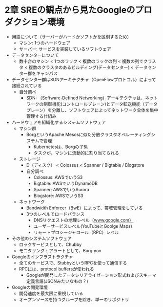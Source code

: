 # 2章 SREの観点から見たGoogleのプロダクション環境
- 用語について（サーバーがハードかソフトかを区別するため）
  - マシン: 1つのハードウェア
  - サーバー: サービスを実装しているソフトウェア
- データセンターについて
  - 数十台のマシン < 1つのラック < 複数のラックの列 < 複数の列でクラスタ < 複数のクラスタのあるビルディング(データセンター) < データセンター群をキャンパス
- データセンター群はSDNアーキテクチャ（OpenFlowプロトコル）によって接続されている
  - 自分調べ
    - SDN: （Software-Defined Networking）アーキテクチャは、ネットワークの制御機能(コントロールプレーン)とデータ転送機能（データプレーン）を分離し、ソフトウェアによってネットワーク全体を集中管理する仕組み
- ハードウェアを組織化するシステムソフトウェア
  - マシン群
    - BorgというApache Mesosに似た分散クラスタオペレーティングシステムで管理
      - Kubernetesは、Borgの子孫
      - タスクが、マシンに流動的に割り当てられる
  - ストレージ
    - D（ディスク） < Colossus < Spanner / Bigtable / Blogstore
    - 自分調べ
      - Colossus:  AWSでいうS3
      - Bigtable:  AWSでいうDynamoDB
      - Spanner:   AWSでいうAurora
      - Blogstore: AWSでいうS3
  - ネットワーク
    - Bandwidth Enforcer（BwE）によって、帯域管理をしている
    - 3つのレベルでロードバランス
      - DNSリクエストの地理レベル（www.google.com）
      - ユーザーサービスレベル(YouTubeとGoolge Maps)
      - リモートプロシージャコール（RPC）レベル
- その他のシステムソフトウェア
  - ロックサービスとして、Chubby
  - モニタリング・アラートとして、Borgmon
- Googleのインフラストラクチャ
  - 全てのサービスで、StubbyというRPCを使って通信する
  - RPCには、protocol buffersが使われる
    - Googleが開発したデータシリアライゼーション形式およびスキーマ定義言語(JSONみたいなもの？)
- Googleの開発環境
  - 開発速度を最大限に重視している
  - オープンソースを持つグループを除き、単一のリポジトリ
  